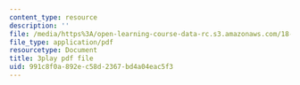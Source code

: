 ```yaml
---
content_type: resource
description: ''
file: /media/https%3A/open-learning-course-data-rc.s3.amazonaws.com/18-01sc-single-variable-calculus-fall-2010/991c8f0a892ec58d2367bd4a04eac5f3_Pd2xP5zDsRw.pdf
file_type: application/pdf
resourcetype: Document
title: 3play pdf file
uid: 991c8f0a-892e-c58d-2367-bd4a04eac5f3
---
```


